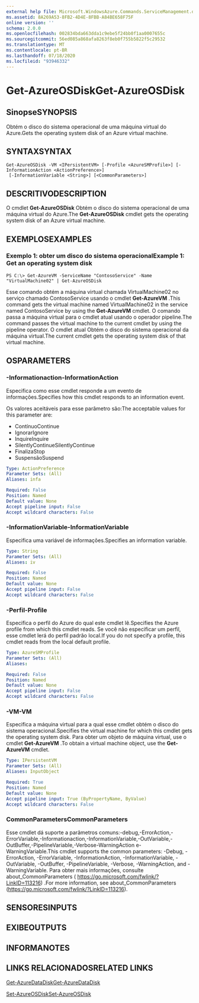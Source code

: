 ```yaml
---
external help file: Microsoft.WindowsAzure.Commands.ServiceManagement.dll-Help.xml
ms.assetid: 8A269A53-8FB2-4D4E-8FBB-A84BE658F75F
online version: ''
schema: 2.0.0
ms.openlocfilehash: 002834bda663dda1c9ebe5f24bb0f1aa0007655c
ms.sourcegitcommit: 56ed085a868afa8263f8eb0f755b5822f5c29532
ms.translationtype: MT
ms.contentlocale: pt-BR
ms.lasthandoff: 07/18/2020
ms.locfileid: "93946332"
---
```

# <span data-ttu-id="08956-101">Get-AzureOSDisk</span><span class="sxs-lookup"><span data-stu-id="08956-101">Get-AzureOSDisk</span></span>

## <span data-ttu-id="08956-102">Sinopse</span><span class="sxs-lookup"><span data-stu-id="08956-102">SYNOPSIS</span></span>
<span data-ttu-id="08956-103">Obtém o disco do sistema operacional de uma máquina virtual do Azure.</span><span class="sxs-lookup"><span data-stu-id="08956-103">Gets the operating system disk of an Azure virtual machine.</span></span>

## <span data-ttu-id="08956-104">SYNTAX</span><span class="sxs-lookup"><span data-stu-id="08956-104">SYNTAX</span></span>

```
Get-AzureOSDisk -VM <IPersistentVM> [-Profile <AzureSMProfile>] [-InformationAction <ActionPreference>]
 [-InformationVariable <String>] [<CommonParameters>]
```

## <span data-ttu-id="08956-105">DESCRITIVO</span><span class="sxs-lookup"><span data-stu-id="08956-105">DESCRIPTION</span></span>
<span data-ttu-id="08956-106">O cmdlet **Get-AzureOSDisk** Obtém o disco do sistema operacional de uma máquina virtual do Azure.</span><span class="sxs-lookup"><span data-stu-id="08956-106">The **Get-AzureOSDisk** cmdlet gets the operating system disk of an Azure virtual machine.</span></span>

## <span data-ttu-id="08956-107">EXEMPLOS</span><span class="sxs-lookup"><span data-stu-id="08956-107">EXAMPLES</span></span>

### <span data-ttu-id="08956-108">Exemplo 1: obter um disco do sistema operacional</span><span class="sxs-lookup"><span data-stu-id="08956-108">Example 1: Get an operating system disk</span></span>
```
PS C:\> Get-AzureVM -ServiceName "ContosoService" -Name "VirtualMachine02" | Get-AzureOSDisk
```

<span data-ttu-id="08956-109">Esse comando obtém a máquina virtual chamada VirtualMachine02 no serviço chamado ContosoService usando o cmdlet **Get-AzureVM** .</span><span class="sxs-lookup"><span data-stu-id="08956-109">This command gets the virtual machine named VirtualMachine02 in the service named ContosoService by using the **Get-AzureVM** cmdlet.</span></span>
<span data-ttu-id="08956-110">O comando passa a máquina virtual para o cmdlet atual usando o operador pipeline.</span><span class="sxs-lookup"><span data-stu-id="08956-110">The command passes the virtual machine to the current cmdlet by using the pipeline operator.</span></span>
<span data-ttu-id="08956-111">O cmdlet atual Obtém o disco do sistema operacional da máquina virtual.</span><span class="sxs-lookup"><span data-stu-id="08956-111">The current cmdlet gets the operating system disk of that virtual machine.</span></span>

## <span data-ttu-id="08956-112">OS</span><span class="sxs-lookup"><span data-stu-id="08956-112">PARAMETERS</span></span>

### <span data-ttu-id="08956-113">-Informationaction</span><span class="sxs-lookup"><span data-stu-id="08956-113">-InformationAction</span></span>
<span data-ttu-id="08956-114">Especifica como esse cmdlet responde a um evento de informações.</span><span class="sxs-lookup"><span data-stu-id="08956-114">Specifies how this cmdlet responds to an information event.</span></span>

<span data-ttu-id="08956-115">Os valores aceitáveis para esse parâmetro são:</span><span class="sxs-lookup"><span data-stu-id="08956-115">The acceptable values for this parameter are:</span></span>

- <span data-ttu-id="08956-116">Contínuo</span><span class="sxs-lookup"><span data-stu-id="08956-116">Continue</span></span>
- <span data-ttu-id="08956-117">Ignorar</span><span class="sxs-lookup"><span data-stu-id="08956-117">Ignore</span></span>
- <span data-ttu-id="08956-118">Inquire</span><span class="sxs-lookup"><span data-stu-id="08956-118">Inquire</span></span>
- <span data-ttu-id="08956-119">SilentlyContinue</span><span class="sxs-lookup"><span data-stu-id="08956-119">SilentlyContinue</span></span>
- <span data-ttu-id="08956-120">Finaliza</span><span class="sxs-lookup"><span data-stu-id="08956-120">Stop</span></span>
- <span data-ttu-id="08956-121">Suspensão</span><span class="sxs-lookup"><span data-stu-id="08956-121">Suspend</span></span>

```yaml
Type: ActionPreference
Parameter Sets: (All)
Aliases: infa

Required: False
Position: Named
Default value: None
Accept pipeline input: False
Accept wildcard characters: False
```

### <span data-ttu-id="08956-122">-InformationVariable</span><span class="sxs-lookup"><span data-stu-id="08956-122">-InformationVariable</span></span>
<span data-ttu-id="08956-123">Especifica uma variável de informações.</span><span class="sxs-lookup"><span data-stu-id="08956-123">Specifies an information variable.</span></span>

```yaml
Type: String
Parameter Sets: (All)
Aliases: iv

Required: False
Position: Named
Default value: None
Accept pipeline input: False
Accept wildcard characters: False
```

### <span data-ttu-id="08956-124">-Perfil</span><span class="sxs-lookup"><span data-stu-id="08956-124">-Profile</span></span>
<span data-ttu-id="08956-125">Especifica o perfil do Azure do qual este cmdlet lê.</span><span class="sxs-lookup"><span data-stu-id="08956-125">Specifies the Azure profile from which this cmdlet reads.</span></span>
<span data-ttu-id="08956-126">Se você não especificar um perfil, esse cmdlet lerá do perfil padrão local.</span><span class="sxs-lookup"><span data-stu-id="08956-126">If you do not specify a profile, this cmdlet reads from the local default profile.</span></span>

```yaml
Type: AzureSMProfile
Parameter Sets: (All)
Aliases: 

Required: False
Position: Named
Default value: None
Accept pipeline input: False
Accept wildcard characters: False
```

### <span data-ttu-id="08956-127">-VM</span><span class="sxs-lookup"><span data-stu-id="08956-127">-VM</span></span>
<span data-ttu-id="08956-128">Especifica a máquina virtual para a qual esse cmdlet obtém o disco do sistema operacional.</span><span class="sxs-lookup"><span data-stu-id="08956-128">Specifies the virtual machine for which this cmdlet gets the operating system disk.</span></span>
<span data-ttu-id="08956-129">Para obter um objeto de máquina virtual, use o cmdlet **Get-AzureVM** .</span><span class="sxs-lookup"><span data-stu-id="08956-129">To obtain a virtual machine object, use the **Get-AzureVM** cmdlet.</span></span>

```yaml
Type: IPersistentVM
Parameter Sets: (All)
Aliases: InputObject

Required: True
Position: Named
Default value: None
Accept pipeline input: True (ByPropertyName, ByValue)
Accept wildcard characters: False
```

### <span data-ttu-id="08956-130">CommonParameters</span><span class="sxs-lookup"><span data-stu-id="08956-130">CommonParameters</span></span>
<span data-ttu-id="08956-131">Esse cmdlet dá suporte a parâmetros comuns:-debug,-ErrorAction,-ErrorVariable,-Informationaction,-InformationVariable,-OutVariable,-OutBuffer,-PipelineVariable,-Verbose-WarningAction e-WarningVariable.</span><span class="sxs-lookup"><span data-stu-id="08956-131">This cmdlet supports the common parameters: -Debug, -ErrorAction, -ErrorVariable, -InformationAction, -InformationVariable, -OutVariable, -OutBuffer, -PipelineVariable, -Verbose, -WarningAction, and -WarningVariable.</span></span> <span data-ttu-id="08956-132">Para obter mais informações, consulte about_CommonParameters ( https://go.microsoft.com/fwlink/?LinkID=113216) .</span><span class="sxs-lookup"><span data-stu-id="08956-132">For more information, see about_CommonParameters (https://go.microsoft.com/fwlink/?LinkID=113216).</span></span>

## <span data-ttu-id="08956-133">SENSORES</span><span class="sxs-lookup"><span data-stu-id="08956-133">INPUTS</span></span>

## <span data-ttu-id="08956-134">EXIBE</span><span class="sxs-lookup"><span data-stu-id="08956-134">OUTPUTS</span></span>

## <span data-ttu-id="08956-135">INFORMA</span><span class="sxs-lookup"><span data-stu-id="08956-135">NOTES</span></span>

## <span data-ttu-id="08956-136">LINKS RELACIONADOS</span><span class="sxs-lookup"><span data-stu-id="08956-136">RELATED LINKS</span></span>

[<span data-ttu-id="08956-137">Get-AzureDataDisk</span><span class="sxs-lookup"><span data-stu-id="08956-137">Get-AzureDataDisk</span></span>](./Get-AzureDataDisk.md)

[<span data-ttu-id="08956-138">Set-AzureOSDisk</span><span class="sxs-lookup"><span data-stu-id="08956-138">Set-AzureOSDisk</span></span>](./Set-AzureOSDisk.md)


